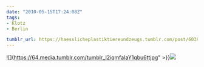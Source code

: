 ```yaml
---
date: "2010-05-15T17:24:08Z"
tags:
- Klotz
- Berlin

tumblr_url: https://haesslicheplastiktiereundzeugs.tumblr.com/post/603956953
---
```

![](https://64.media.tumblr.com/tumblr_l2iqmfaIaY1qbu6ttjpg" >}}![](https://64.media.tumblr.com/tumblr_l2iql0ixht1qbu6tt.jpg)

